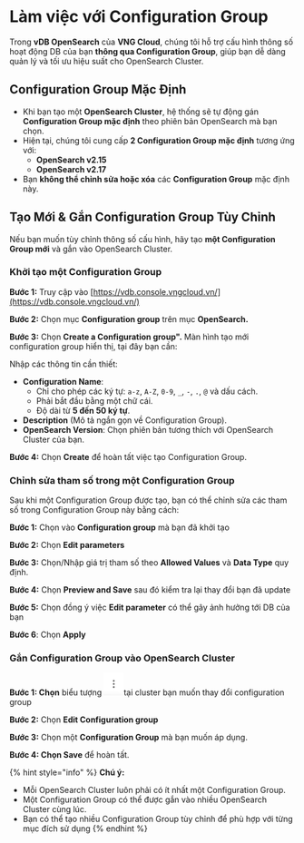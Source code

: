 # Làm việc với Configuration Group

Trong **vDB OpenSearch** của **VNG Cloud**, chúng tôi hỗ trợ cấu hình thông số hoạt động DB của bạn **thông qua Configuration Group**, giúp bạn dễ dàng quản lý và tối ưu hiệu suất cho OpenSearch Cluster.

## **Configuration Group Mặc Định**

* Khi bạn tạo một **OpenSearch Cluster**, hệ thống sẽ tự động gán **Configuration Group mặc định** theo phiên bản OpenSearch mà bạn chọn.
* Hiện tại, chúng tôi cung cấp **2 Configuration Group mặc định** tương ứng với:
  * **OpenSearch v2.15**
  * **OpenSearch v2.17**
* Bạn **không thể chỉnh sửa hoặc xóa** các **Configuration Group** mặc định này.

## **Tạo Mới & Gắn Configuration Group Tùy Chỉnh**

Nếu bạn muốn tùy chỉnh thông số cấu hình, hãy tạo **một Configuration Group mới** và gắn vào OpenSearch Cluster.

### **Khởi tạo một Configuration Group**

**Bước 1:** Truy cập vào [https://vdb.console.vngcloud.vn/](https://vdb.console.vngcloud.vn/)

**Bước 2:** Chọn mục **Configuration group** trên mục **OpenSearch.**

**Bước 3:** Chọn **Create a Configuration group".** Màn hình tạo mới configuration group hiển thị, tại đây bạn cần:&#x20;

Nhập các thông tin cần thiết:

* **Configuration Name**:
  * Chỉ cho phép các ký tự: `a-z`, `A-Z`, `0-9`, `_`, `-`, `.`, `@` và dấu cách.
  * Phải bắt đầu bằng một chữ cái.
  * Độ dài từ **5 đến 50 ký tự**.
* **Description** (Mô tả ngắn gọn về Configuration Group).
* **OpenSearch Version**: Chọn phiên bản tương thích với OpenSearch Cluster của bạn.

**Bước 4:** Chọn **Create** để hoàn tất việc tạo Configuration Group.

### Chỉnh sửa tham số trong một Configuration Group

Sau khi một Configuration Group được tạo, bạn có thể chỉnh sửa các tham số trong Configuration Group này bằng cách:

**Bước 1:** Chọn vào **Configuration group** mà bạn đã khởi tạo

**Bước 2:** Chọn **Edit parameters**

**Bước 3:** Chọn/Nhập giá trị tham số theo **Allowed Values** và **Data Type** quy định.

**Bước 4:** Chọn **Preview and Save** sau đó kiểm tra lại thay đổi bạn đã update

**Bước 5:** Chọn đồng ý việc **Edit parameter** có thể gây ảnh hưởng tới DB của bạn

**Bước 6**: Chọn **Apply**

### **Gắn Configuration Group vào OpenSearch Cluster**

**Bước 1: Chọn** biểu tượng <img src="../../../.gitbook/assets/image (2) (1) (1).png" alt="" data-size="line">tại cluster bạn muốn thay đổi configuration group

**Bước 2:** Chọn **Edit Configuration group**

**Bước 3:** Chọn một **Configuration Group** mà bạn muốn áp dụng.

**Bước 4: Chọn Save** để hoàn tất.

{% hint style="info" %}
**Chú ý:**

* Mỗi OpenSearch Cluster luôn phải có ít nhất một Configuration Group.
* Một Configuration Group có thể được gắn vào nhiều OpenSearch Cluster cùng lúc.
* Bạn có thể tạo nhiều Configuration Group tùy chỉnh để phù hợp với từng mục đích sử dụng
{% endhint %}
